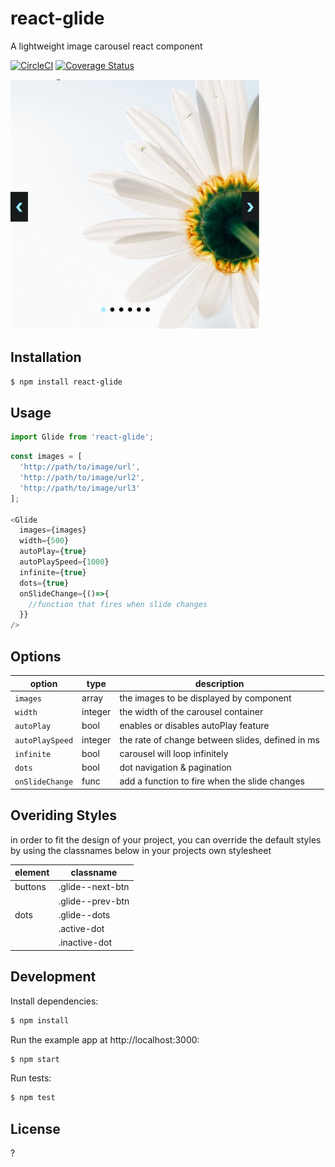 # react-glide

A lightweight image carousel react component

[![CircleCI](https://circleci.com/gh/andrewangelle/react-glide.svg?style=shield)](https://circleci.com/gh/andrewangelle/react-glide) [![Coverage Status](https://coveralls.io/repos/github/andrewangelle/react-glide/badge.svg?branch=master)](https://coveralls.io/github/andrewangelle/react-glide?branch=master)

<img src="glide.png" width="400px" />

## Installation

```sh
$ npm install react-glide
```

## Usage

```javascript
import Glide from 'react-glide';
```

```javascript
const images = [
  'http://path/to/image/url',
  'http://path/to/image/url2',
  'http://path/to/image/url3'
];

<Glide
  images={images}
  width={500}
  autoPlay={true}
  autoPlaySpeed={1000}
  infinite={true}
  dots={true}
  onSlideChange={()=>{
    //function that fires when slide changes
  }}
/>
```

## Options

| option      | type      | description                           |
|------------ |-----------|---------------------------------------|
|`images`     |array      | the images to be displayed by component |
|`width`      |integer    | the width of the carousel container     |
|`autoPlay`   |bool       | enables or disables autoPlay feature     |
|`autoPlaySpeed` |integer    | the rate of change between slides, defined in ms   |
|`infinite` |bool    | carousel will loop infinitely   |
|`dots` |bool    | dot navigation & pagination   |
|`onSlideChange` |func    | add a function to fire when the slide changes  |


## Overiding Styles

in order to fit the design of your project, you can override the default styles by using the classnames below in your projects own stylesheet

| element     | classname |
|------------ |-----------|
|  buttons	|	.glide--next-btn 	|
|           |   .glide--prev-btn |
|  dots     |   .glide--dots   |
|			|   .active-dot   |
|			|   .inactive-dot   |


## Development

Install dependencies:

```sh
$ npm install
```

Run the example app at http://localhost:3000:

```sh
$ npm start
```

Run tests:

```sh
$ npm test
```

## License
?
